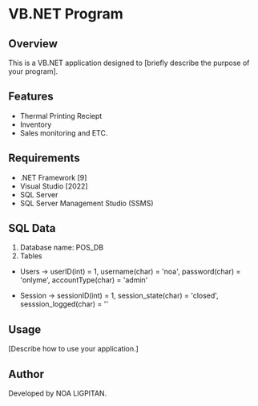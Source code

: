 # VB.NET Program

## Overview

This is a VB.NET application designed to [briefly describe the purpose of your program].

## Features

- Thermal Printing Reciept
- Inventory
- Sales monitoring and ETC.

## Requirements

- .NET Framework [9]
- Visual Studio [2022]
- SQL Server
- SQL Server Management Studio (SSMS)

## SQL Data

1. Database name: POS_DB
2. Tables

- Users -> userID(int) = 1, username(char) = 'noa', password(char) = 'onlyme', accountType(char) = 'admin'

- Session -> sessionID(int) = 1, session_state(char) = 'closed', sesssion_logged(char) = ''

## Usage

[Describe how to use your application.]

## Author

Developed by NOA LIGPITAN.
